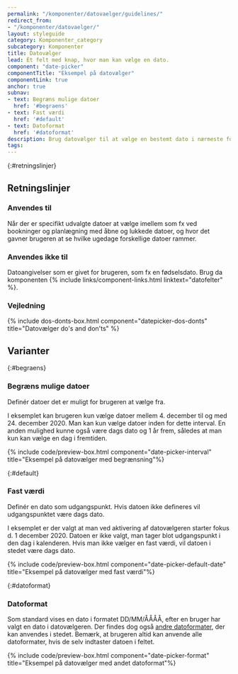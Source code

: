 ```yaml
---
permalink: "/komponenter/datovaelger/guidelines/"
redirect_from:
- "/komponenter/datovaelger/"
layout: styleguide
category: Komponenter_category
subcategory: Komponenter
title: Datovælger
lead: Ét felt med knap, hvor man kan vælge en dato.
component: "date-picker"
componentTitle: "Eksempel på datovælger"
componentLink: true
anchor: true
subnav:
- text: Begræns mulige datoer
  href: '#begraens'
- text: Fast værdi
  href: '#default'
- text: Datoformat
  href: '#datoformat'
description: Brug datovælger til at vælge en bestemt dato i nærmeste fortid eller fremtid
tags:
---
```


{:#retningslinjer}
## Retningslinjer

### Anvendes til

Når der er specifikt udvalgte datoer at vælge imellem som fx ved bookninger og planlægning med åbne og lukkede datoer, og hvor det gavner brugeren at se hvilke ugedage forskellige datoer rammer.

### Anvendes ikke til

Datoangivelser som er givet for brugeren, som fx en fødselsdato. Brug da komponenten {% include links/component-links.html linktext="datofelter" %}.

### Vejledning

{% include dos-donts-box.html component="datepicker-dos-donts" title="Datovælger do's and don'ts" %}

## Varianter

{:#begraens}
### Begræns mulige datoer

Definér datoer det er muligt for brugeren at vælge fra.

I eksemplet kan brugeren kun vælge datoer mellem 4. december til og med 24. december 2020. Man kan kun vælge datoer inden for dette interval. En anden mulighed kunne også være dags dato og 1 år frem, således at man kun kan vælge en dag i fremtiden.

{% include code/preview-box.html component="date-picker-interval" title="Eksempel på datovælger med begrænsning"%}

{:#default}
### Fast værdi

Definér en dato som udgangspunkt. Hvis datoen ikke defineres vil udgangspunktet være dags dato.

I eksemplet er der valgt at man ved aktivering af datovælgeren starter fokus d. 1 december 2020. Datoen er ikke valgt, man tager blot udgangspunkt i den dag i kalenderen. Hvis man ikke vælger en fast værdi, vil datoen i stedet være dags dato.

{% include code/preview-box.html component="date-picker-default-date" title="Eksempel på datovælger med fast værdi"%}

{:#datoformat}
### Datoformat

Som standard vises en dato i formatet DD/MM/ÅÅÅÅ, efter en bruger har valgt en dato i datovælgeren. Der findes dog også <a href="/kode/komponenter/datovaelger/#datoformat">andre datoformater</a>, der kan anvendes i stedet. Bemærk, at brugeren altid kan anvende alle datoformater, hvis de selv indtaster datoen i feltet.

{% include code/preview-box.html component="date-picker-format" title="Eksempel på datovælger med andet datoformat"%}